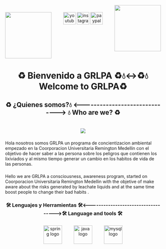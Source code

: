 <img align="right" height="150" src="https://external-content.duckduckgo.com/iu/?u=https%3A%2F%2Facironline.mx%2Fwp-content%2Fuploads%2F2019%2F06%2Freciclar_acironline-1.png&f=1&nofb=1&ipt=541465479cff040fdee967f12c0d08d34d4dd8533f9f16bececee636581b4af7&ipo=images"  />

###

<img align="left" height="150" src="https://external-content.duckduckgo.com/iu/?u=https%3A%2F%2Facironline.mx%2Fwp-content%2Fuploads%2F2019%2F06%2Freciclar_acironline-1.png&f=1&nofb=1&ipt=541465479cff040fdee967f12c0d08d34d4dd8533f9f16bececee636581b4af7&ipo=images"  />

###

<div align="center">
  <img src="https://img.shields.io/static/v1?message=Youtube&logo=youtube&label=&color=FF0000&logoColor=white&labelColor=&style=for-the-badge" height="40" alt="youtube logo"  />
  <img src="https://img.shields.io/static/v1?message=Instagram&logo=instagram&label=&color=E4405F&logoColor=white&labelColor=&style=for-the-badge" height="40" alt="instagram logo"  />
  <img src="https://img.shields.io/static/v1?message=PayPal&logo=paypal&label=&color=00457C&logoColor=white&labelColor=&style=for-the-badge" height="40" alt="paypal logo"  />
</div>

###

<br clear="both">

<h1 align="center">♻️ Bienvenido a GRLPA ♻💧<->♻💧Welcome to GRLPA♻️</h1>

###

<h2 align="center">♻️ ¿Quienes somos?💧  <------------------------------>  💧 Who are we? ♻️</h2>

###

<br clear="both">

<div align="center">
  <img src="https://visitor-badge.laobi.icu/badge?page_id=K1-mikaze.K1-mikaze&left_color=blue&right_color=green&left_text=Visitante%20%7C%20Visitor"  />
</div>

###

<p align="left">Hola nosotros somos  GRLPA un programa de concientizacion ambiental empezado en la Coorporacion Universitaria Remington Medellin con el objetivo de hacer saber a las persona sobre los peligros que contienen los lixiviados y al mismo tiempo generar un cambio en los habitos de vida de las personas.</p>

###

<p align="left">Hello we are GRLPA a consciousness, awareness program, started on Coorporacion Universitaria Remington Medellin with the objetive of make  aware about the risks generated by  leachate liquids and at the same time boost people to change their bad habits  .</p>

###

<h3 align="center">🛠 Lenguajes y Herramientas 🛠<----------------------------------->🛠 Language and tools 🛠</h3>

###

<div align="center">
  <img src="https://img.shields.io/badge/Spring-6DB33F?logo=spring&logoColor=black&style=for-the-badge" height="60" alt="spring logo"  />
  <img width="30" />
  <img src="https://cdn.jsdelivr.net/gh/devicons/devicon/icons/java/java-original.svg" height="60" alt="java logo"  />
  <img width="30" />
  <img src="https://img.shields.io/badge/MySQL-4479A1?logo=mysql&logoColor=white&style=for-the-badge" height="60" alt="mysql logo"  />
</div>

###
